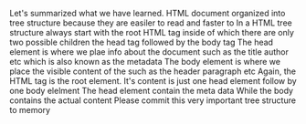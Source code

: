 Let's summarized what we have learned.
HTML document organized into tree structure because they are easiler to read and faster to 
In a HTML tree structure always start with the root HTML tag inside of which there are only two possible children the head tag
followed by the body tag
The head element is where we plae info about the document such as the title author etc
which is also known as the metadata 
The body element is where we place the visible content of the such as the header paragraph etc
Again, the HTML tag is the root element.
It's content is just one head element follow by one body elelment
The head element contain the meta data
While the body contains the actual content
Please commit this very important tree structure to memory
